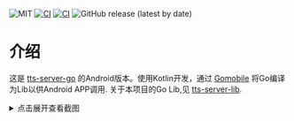 ![MIT](https://img.shields.io/badge/license-MIT-green)
[![CI](https://github.com/jing332/tts-server-android/actions/workflows/release.yml/badge.svg)](https://github.com/jing332/tts-server-android/actions/workflows/release.yml)
[![CI](https://github.com/jing332/tts-server-android/actions/workflows/test.yml/badge.svg)](https://github.com/jing332/tts-server-android/actions/workflows/test.yml)
![GitHub release (latest by date)](https://img.shields.io/github/downloads/jing332/tts-server-android/latest/total)

# 介绍
这是 [tts-server-go](https://github.com/jing332/tts-server-go) 的Android版本。使用Kotlin开发，通过 [Gomobile](https://pkg.go.dev/golang.org/x/mobile/cmd/gomobile) 将Go编译为Lib以供Android APP调用. 关于本项目的Go Lib,见 [tts-server-lib](./tts-server-lib).

<details>
  <summary>点击展开查看截图</summary>
  
  <img src="https://user-images.githubusercontent.com/42014615/197326953-e19f2ac7-5f86-4995-b227-1d56b65ee1b1.jpg" height="150px">
  <img src="https://user-images.githubusercontent.com/42014615/197327049-07e13e1b-3b84-4538-87c7-3d6001c431f2.jpg" height="150px">
  
</details>
